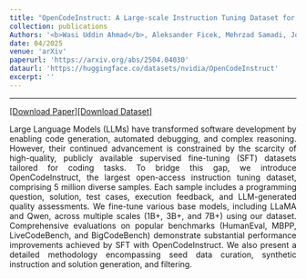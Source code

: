 ```yaml
---
title: "OpenCodeInstruct: A Large-scale Instruction Tuning Dataset for Code LLMs"
collection: publications
Authors: '<b>Wasi Uddin Ahmad</b>, Aleksander Ficek, Mehrzad Samadi, Jocelyn Huang, Vahid Noroozi, Somshubra Majumdar, and Boris Ginsburg.'
date: 04/2025
venue: 'arXiv'
paperurl: 'https://arxiv.org/abs/2504.04030'
dataurl: 'https://huggingface.co/datasets/nvidia/OpenCodeInstruct'
excerpt: ''
---
```

---
<a href='https://arxiv.org/pdf/2504.04030' target="_blank">[Download Paper]</a><a href='' target="_blank">[Download Dataset]</a>
<p align="justify">
Large Language Models (LLMs) have transformed software development by enabling code generation, automated debugging, and complex reasoning. However, their continued advancement is constrained by the scarcity of high-quality, 
  publicly available supervised fine-tuning (SFT) datasets tailored for coding tasks. To bridge this gap, we introduce OpenCodeInstruct, the largest open-access instruction tuning dataset, comprising 5 million diverse samples. 
  Each sample includes a programming question, solution, test cases, execution feedback, and LLM-generated quality assessments. We fine-tune various base models, including LLaMA and Qwen, across multiple scales (1B+, 3B+, and 7B+) 
  using our dataset. Comprehensive evaluations on popular benchmarks (HumanEval, MBPP, LiveCodeBench, and BigCodeBench) demonstrate substantial performance improvements achieved by SFT with OpenCodeInstruct. We also present a 
  detailed methodology encompassing seed data curation, synthetic instruction and solution generation, and filtering.
</p>
